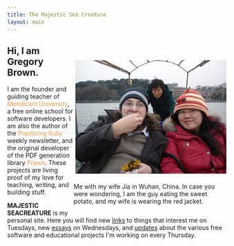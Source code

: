 ```yaml
---
title: The Majestic Sea Creature
layout: main
---
```

<div style="width: 350px; float: right; margin-top: 45px">
<img src="/images/wuhan.jpg" style="border: 4px solid white; width: 350px; margin-top: 0px;">

<p style="font-size: 1.0em">Me with my wife Jia in Wuhan, China. In case you were wondering, I am the guy eating the sweet potato, and my wife is wearing the red jacket.</p>
</div>

<div style="width: 400; height: 450px;">

<h2>Hi, I am Gregory Brown.</h2>

<p>
I am the founder and guiding teacher of <a href="http://university.rubymendicant.com" style="color: #ff9640; text-decoration: none;" target='_blank'>Mendicant University</a>, a free online school for software developers. I am also the author of the <a href="http://practicingruby.com" style="color: #ff9640; text-decoration: none;" target='_blank'>Practicing Ruby</a> weekly newsletter, and the original developer of the PDF generation library <a href="http://prawn.majesticseacreature.com" style="color: #ff9640; text-decoration: none;" target='_blank'>Prawn</a>. These projects are living proof of my love for teaching, writing, and building stuff.
</p>

<p>
<b>MAJESTIC SEACREATURE</b> is my personal site. Here you will find new <a href="">links</a> to things that interest me on Tuesdays, new <a href="/essays.html">essays</a> on Wednesdays, and <a href="/updates.html">updates</a> about the various free software and educational projects I'm working on every Thursday.</p>
</div>
